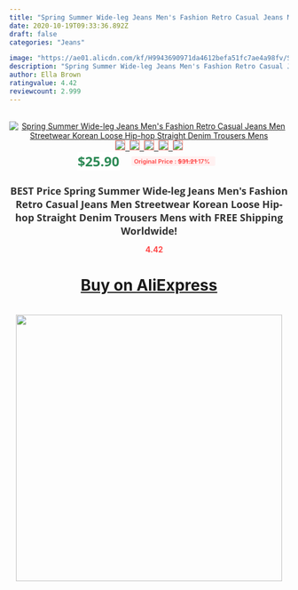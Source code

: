 ```yaml
---
title: "Spring Summer Wide-leg Jeans Men's Fashion Retro Casual Jeans Men Streetwear Korean Loose Hip-hop Straight Denim Trousers Mens"
date: 2020-10-19T09:33:36.892Z
draft: false
categories: "Jeans"

image: "https://ae01.alicdn.com/kf/H9943690971da4612befa51fc7ae4a98fv/Spring-Summer-Wide-leg-Jeans-Men-s-Fashion-Retro-Casual-Jeans-Men-Streetwear-Korean-Loose-Hip.jpg"
description: "Spring Summer Wide-leg Jeans Men's Fashion Retro Casual Jeans Men Streetwear Korean Loose Hip-hop Straight Denim Trousers Mens"
author: Ella Brown
ratingvalue: 4.42
reviewcount: 2.999
---
```

<br>
<div style="text-align: center;">
<a href="https://s.click.aliexpress.com/e/_Ac4aY9" target="_blank" rel="nofollow noopener noreferrer"><img alt="Spring Summer Wide-leg Jeans Men's Fashion Retro Casual Jeans Men Streetwear Korean Loose Hip-hop Straight Denim Trousers Mens" class="magnifier-image" src="https://ae01.alicdn.com/kf/H9943690971da4612befa51fc7ae4a98fv/Spring-Summer-Wide-leg-Jeans-Men-s-Fashion-Retro-Casual-Jeans-Men-Streetwear-Korean-Loose-Hip.jpg_640x640.jpg">
<br>
<img style="border:1px solid salmon" src="https://ae01.alicdn.com/kf/H9943690971da4612befa51fc7ae4a98fv/Spring-Summer-Wide-leg-Jeans-Men-s-Fashion-Retro-Casual-Jeans-Men-Streetwear-Korean-Loose-Hip.jpg_120x120.jpg">&nbsp;&nbsp;<img style="border:1px solid salmon" src="https://ae01.alicdn.com/kf/H50f85a86c81f4e8996b71d267a39e4df1/Spring-Summer-Wide-leg-Jeans-Men-s-Fashion-Retro-Casual-Jeans-Men-Streetwear-Korean-Loose-Hip.jpg_120x120.jpg">&nbsp;&nbsp;<img style="border:1px solid salmon" src="https://ae01.alicdn.com/kf/Hf8ab1cc10ba748a7a52ab996db4153ff8/Spring-Summer-Wide-leg-Jeans-Men-s-Fashion-Retro-Casual-Jeans-Men-Streetwear-Korean-Loose-Hip.jpg_120x120.jpg">&nbsp;&nbsp;<img style="border:1px solid salmon" src="https://ae01.alicdn.com/kf/H2c829f84c61a41798461d597962e8f7eC/Spring-Summer-Wide-leg-Jeans-Men-s-Fashion-Retro-Casual-Jeans-Men-Streetwear-Korean-Loose-Hip.jpg_120x120.jpg">&nbsp;&nbsp;<img style="border:1px solid salmon" src="https://ae01.alicdn.com/kf/He0233fe9c87048818dfdebd14646a2c1k/Spring-Summer-Wide-leg-Jeans-Men-s-Fashion-Retro-Casual-Jeans-Men-Streetwear-Korean-Loose-Hip.jpg_120x120.jpg"></a></div><br0>
<div style="text-align: center;"><span style="background-color: white; border: 0px; box-sizing: border-box; color: seagreen; display: inline-block; font-family: &quot;open sans&quot; , &quot;arial&quot; , &quot;helvetica&quot; , sans-serif , &quot;heiti&quot;; font-size: 24px; font-stretch: inherit; font-weight: 700; line-height: inherit; margin: 0px 10px 0px 0px; padding: 0px; vertical-align: middle;">$25.90 </span>
<span style="background: rgb(255 , 241 , 241); border-radius: 3px; border: 0px; box-sizing: border-box; color: #ff4747; display: inline-block; font-family: inherit; font-size: 12px; font-stretch: inherit; font-style: inherit; font-variant: inherit; font-weight: 600; line-height: inherit; margin: 0px; padding: 2px 5px; transform: scale(0.9); vertical-align: middle;">Original Price : <b style="text-decoration: line-through;">$31.21 </b> 17%&nbsp;&nbsp;</span></div>
<h1 style="color: #333333; display: inline-block; font-family: &quot;open sans&quot; , &quot;arial&quot; , &quot;helvetica&quot; , sans-serif , &quot;heiti&quot;; font-size: 18px; font-stretch: inherit; font-weight: 700; text-align: center;">BEST Price Spring Summer Wide-leg Jeans Men's Fashion Retro Casual Jeans Men Streetwear Korean Loose Hip-hop Straight Denim Trousers Mens with FREE Shipping Worldwide!</h1>
<div style="color: #ff4747; text-align: center;">
<img src="https://4.bp.blogspot.com/-M0ZcTcb-5uY/XleCXlxnR4I/AAAAAAAAAEc/OrjgMkXV1oMQFaCRZj5HQwOCBcu3w1FegCPcBGAYYCw/s1600/star.png" style="height: 15px;">&nbsp;<b>4.42</b></div>
<div class="button_cont" align="center"><a class="buynow_a" href="https://s.click.aliexpress.com/e/_Ac4aY9" target="_blank" rel="nofollow noopener noreferrer"><H1>Buy on AliExpress</H1></a></div><br>
<div class="separator" style="clear: both; text-align: center;">
<img src="https://lh3.googleusercontent.com/-pTy5HemUv9M/XlePHvY0dAI/AAAAAAAAAE4/0nX5iRUoIWY8eMW9Dpxeirr157OZliDIgCLcBGAsYHQ/s1600/badge.gif" width="480">
</div>
